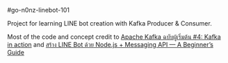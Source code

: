 #go-n0nz-linebot-101

Project for learning LINE bot creation with Kafka Producer & Consumer.

Most of the code and concept credit to [Apache Kafka ฉบับผู้เริ่มต้น #4: Kafka in action](https://medium.com/linedevth/apache-kafka-ฉบับผู้เริ่มต้น-4-kafka-in-action-15ad18b7c793) and [สร้าง LINE Bot ด้วย Node.js + Messaging API — A Beginner’s Guide](https://medium.com/ingkwan/สร้าง-line-bot-ด้วย-node-js-aiml-a-beginners-guide-b7708b0b2440)
